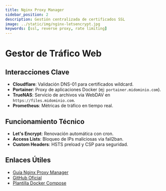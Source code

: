 ```yaml
---
title: Nginx Proxy Manager
sidebar_position: 2
description: Gestión centralizada de certificados SSL
image: ../static/img/nginx-letsencrypt.jpg
keywords: [ssl, reverse proxy, rate limiting]
---
```


# Gestor de Tráfico Web

## Interacciones Clave
- **Cloudflare**: Validación DNS-01 para certificados wildcard.
- **Portainer**: Proxy de aplicaciones Docker (ej: `portainer.midominio.com`).
- **TrueNAS**: Servicio de archivos via WebDAV en `https://files.midominio.com`.
- **Prometheus**: Métricas de tráfico en tiempo real.

## Funcionamiento Técnico
- **Let's Encrypt**: Renovación automática con cron.
- **Access Lists**: Bloqueo de IPs maliciosas via fail2ban.
- **Custom Headers**: HSTS preload y CSP para seguridad.

## Enlaces Útiles
- [Guía Nginx Proxy Manager](https://nginxproxymanager.com/guide/)
- [GitHub Oficial](https://github.com/NginxProxyManager/nginx-proxy-manager)
- [Plantilla Docker Compose](docs/homelab/nginx/docker-compose)